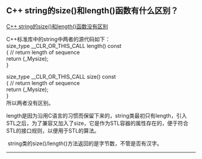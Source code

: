 ## C++ string的size()和length()函数有什么区别？

 [C++ string的size()和length()函数没有区别](https://www.cnblogs.com/lakeone/p/4764577.html)

 C++标准库中的string中两者的源代码如下：  
 size_type  __CLR_OR_THIS_CALL  length()  const  
 { //  return  length  of  sequence  
 return  (_Mysize);  
 }  

 size_type  __CLR_OR_THIS_CALL  size()  const  
 { //  return  length  of  sequence  
 return  (_Mysize);  
 }  
    所以两者没有区别。

 

​    length是因为沿用C语言的习惯而保留下来的，string类最初只有length，引入STL之后，为了兼容又加入了size，它是作为STL容器的属性存在的，便于符合STL的接口规则，以便用于STL的算法。

​    string类的size()/length()方法返回的是字节数，不管是否有汉字。

---


